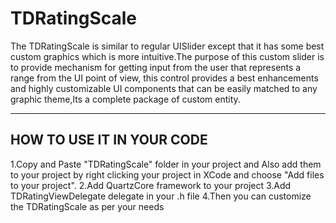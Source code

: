 TDRatingScale
=============

The TDRatingScale is similar to regular UISlider except that it has some best custom graphics which is more intuitive.The purpose of this custom slider is to provide mechanism for getting input from the user that represents a range from the UI point of view, this control provides a best enhancements and highly customizable UI components that can be easily matched to any graphic theme,Its a complete package of custom entity.


--------------------------------------------------------------
HOW TO USE IT IN YOUR CODE
--------------------------------------------------------------

1.Copy and Paste "TDRatingScale" folder in your project and Also add them to your project by right clicking your project in XCode and choose "Add files to your project".
2.Add QuartzCore framework to your project
3.Add TDRatingViewDelegate delegate in your .h file
4.Then you can customize the TDRatingScale as per your needs
